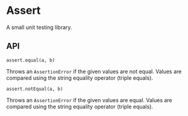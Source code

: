# Assert

A small unit testing library.

<!-- ### Installation

### Usage -->

## API

`assert.equal(a, b)`

Throws an `AssertionError` if the given values are not equal. Values are compared using the string equality operator (triple equals).

`assert.notEqual(a, b)`

Throws an `AssertionError` if the given values are equal. Values are compared using the string equality operator (triple equals).
